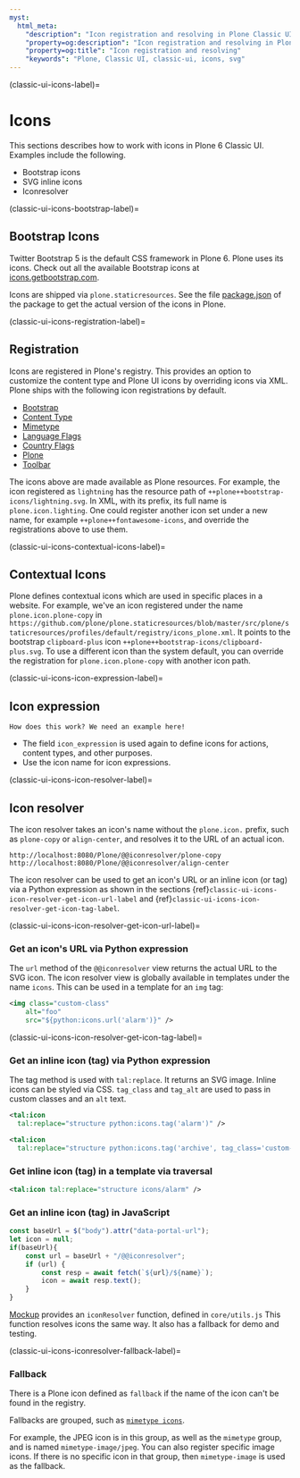 ```yaml
---
myst:
  html_meta:
    "description": "Icon registration and resolving in Plone Classic UI"
    "property=og:description": "Icon registration and resolving in Plone Classic UI"
    "property=og:title": "Icon registration and resolving"
    "keywords": "Plone, Classic UI, classic-ui, icons, svg"
---
```


(classic-ui-icons-label)=

# Icons

This sections describes how to work with icons in Plone 6 Classic UI.
Examples include the following.

- Bootstrap icons
- SVG inline icons
- Iconresolver


(classic-ui-icons-bootstrap-label)=

## Bootstrap Icons

Twitter Bootstrap 5 is the default CSS framework in Plone 6.
Plone uses its icons.
Check out all the available Bootstrap icons at [icons.getbootstrap.com](https://icons.getbootstrap.com/).

Icons are shipped via `plone.staticresources`.
See the file [package.json](https://github.com/plone/plone.staticresources/blob/master/package.json) of the package to get the actual version of the icons in Plone.


(classic-ui-icons-registration-label)=

## Registration

Icons are registered in Plone's registry.
This provides an option to customize the content type and Plone UI icons by overriding icons via XML.
Plone ships with the following icon registrations by default.

- [Bootstrap](https://github.com/plone/plone.staticresources/blob/master/src/plone/staticresources/profiles/default/registry/icons_bootstrap.xml)
- [Content Type](https://github.com/plone/plone.staticresources/blob/master/src/plone/staticresources/profiles/default/registry/icons_contenttype.xml)
- [Mimetype](https://github.com/plone/plone.staticresources/blob/master/src/plone/staticresources/profiles/default/registry/icons_mimetype.xml)
- [Language Flags](https://github.com/plone/plone.staticresources/blob/master/src/plone/staticresources/profiles/default/registry/icons_language_flags.xml)
- [Country Flags](https://github.com/plone/plone.staticresources/blob/master/src/plone/staticresources/profiles/default/registry/icons_country_flags.xml)
- [Plone](https://github.com/plone/plone.staticresources/blob/master/src/plone/staticresources/profiles/default/registry/icons_plone.xml)
- [Toolbar](https://github.com/plone/plone.staticresources/blob/master/src/plone/staticresources/profiles/default/registry/icons_plone.xml)

The icons above are made available as Plone resources.
For example, the icon registered as `lightning` has the resource path of `++plone++bootstrap-icons/lightning.svg`.
In XML, with its prefix, its full name is `plone.icon.lighting`.
One could register another icon set under a new name, for example `++plone++fontawesome-icons`, and override the registrations above to use them.


(classic-ui-icons-contextual-icons-label)=

## Contextual Icons

Plone defines contextual icons which are used in specific places in a website.
For example, we've an icon registered under the name `plone.icon.plone-copy` in `https://github.com/plone/plone.staticresources/blob/master/src/plone/staticresources/profiles/default/registry/icons_plone.xml`.
It points to the bootstrap `clipboard-plus` icon `++plone++bootstrap-icons/clipboard-plus.svg`.
To use a different icon than the system default, you can override the registration for `plone.icon.plone-copy` with another icon path.


(classic-ui-icons-icon-expression-label)=

## Icon expression

```{todo}
How does this work? We need an example here!
```

- The field `icon_expression` is used again to define icons for actions, content types, and other purposes.
- Use the icon name for icon expressions.


(classic-ui-icons-icon-resolver-label)=

## Icon resolver

The icon resolver takes an icon's name without the `plone.icon.` prefix, such as `plone-copy` or `align-center`, and resolves it to the URL of an actual icon.

```
http://localhost:8080/Plone/@@iconresolver/plone-copy
http://localhost:8080/Plone/@@iconresolver/align-center
```

The icon resolver can be used to get an icon's URL or an inline icon (or tag) via a Python expression as shown in the sections {ref}`classic-ui-icons-icon-resolver-get-icon-url-label` and {ref}`classic-ui-icons-icon-resolver-get-icon-tag-label`.


(classic-ui-icons-icon-resolver-get-icon-url-label)=

### Get an icon's URL via Python expression

The `url` method of the `@@iconresolver` view returns the actual URL to the SVG icon.
The icon resolver view is globally available in templates under the name `icons`.
This can be used in a template for an `img` tag:

```xml
<img class="custom-class"
    alt="foo"
    src="${python:icons.url('alarm')}" />
```


(classic-ui-icons-icon-resolver-get-icon-tag-label)=

### Get an inline icon (tag) via Python expression

The tag method is used with `tal:replace`.
It returns an SVG image.
Inline icons can be styled via CSS.
`tag_class` and `tag_alt` are used to pass in custom classes and an `alt` text.

```xml
<tal:icon
  tal:replace="structure python:icons.tag('alarm')" />

<tal:icon
  tal:replace="structure python:icons.tag('archive', tag_class='custom-class', tag_alt='foobar')" />
```


### Get inline icon (tag) in a template via traversal

```xml
<tal:icon tal:replace="structure icons/alarm" />
```


### Get an inline icon (tag) in JavaScript

```js
const baseUrl = $("body").attr("data-portal-url");
let icon = null;
if(baseUrl){
    const url = baseUrl + "/@@iconresolver";
    if (url) {
        const resp = await fetch(`${url}/${name}`);
        icon = await resp.text();
    }
}
```

[Mockup](https://github.com/plone/mockup) provides an `iconResolver` function, defined in `core/utils.js`
This function resolves icons the same way.
It also has a fallback for demo and testing.


(classic-ui-icons-iconresolver-fallback-label)=

### Fallback

There is a Plone icon defined as `fallback` if the name of the icon can't be found in the registry.

Fallbacks are grouped, such as [`mimetype icons`](https://github.com/plone/plone.staticresources/blob/master/src/plone/staticresources/profiles/default/registry/icons_mimetype.xml).

For example, the JPEG icon is in this group, as well as the `mimetype` group, and is named `mimetype-image/jpeg`.
You can also register specific image icons.
If there is no specific icon in that group, then `mimetype-image` is used as the fallback.
